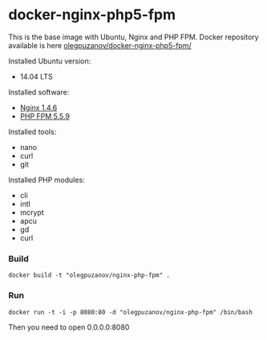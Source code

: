 docker-nginx-php5-fpm
==================
This is the base image with Ubuntu, Nginx and PHP FPM. Docker repository available is here [olegpuzanov/docker-nginx-php5-fpm/](https://registry.hub.docker.com/u/olegpuzanov/docker-nginx-php5-fpm/)

Installed Ubuntu version:
- 14.04 LTS

Installed software:
- [Nginx 1.4.6](http://nginx.org/)
- [PHP FPM 5.5.9](http://www.php.net)

Installed tools:
- nano
- curl
- git

Installed PHP modules:
- cli
- intl
- mcrypt
- apcu
- gd
- curl

### Build
	docker build -t "olegpuzanov/nginx-php-fpm" .

### Run
	docker run -t -i -p 8080:80 -d "olegpuzanov/nginx-php-fpm" /bin/bash

Then you need to open 0.0.0.0:8080